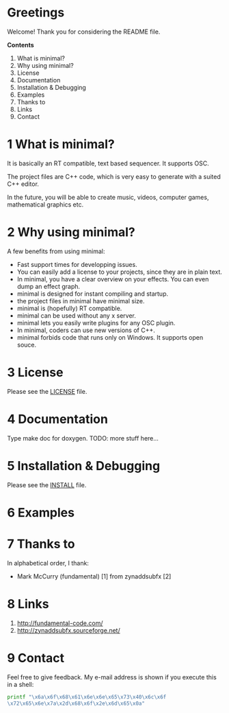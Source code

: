 # Greetings
Welcome! Thank you for considering the README file.

**Contents**
  1. What is minimal?
  2. Why using minimal?
  3. License
  4. Documentation
  5. Installation & Debugging
  6. Examples
  7. Thanks to
  8. Links
  9. Contact

# 1 What is minimal?
It is basically an RT compatible, text based sequencer. It supports OSC.

The project files are C++ code, which is very easy to generate with a suited
C++ editor.

In the future, you will be able to create music, videos, computer games,
mathematical graphics etc.

# 2 Why using minimal?
A few benefits from using minimal:
  * Fast support times for developping issues.
  * You can easily add a license to your projects, since they are in plain
    text.
  * In minimal, you have a clear overview on your effects. You can even dump
    an effect graph.
  * minimal is designed for instant compiling and startup.
  * the project files in minimal have minimal size.
  * minimal is (hopefully) RT compatible.
  * minimal can be used without any x server.
  * minimal lets you easily write plugins for any OSC plugin.
  * In minimal, coders can use new versions of C++.
  * minimal forbids code that runs only on Windows. It supports open souce.

# 3 License
Please see the [LICENSE](LICENSE.txt) file.

# 4 Documentation
Type make doc for doxygen. TODO: more stuff here...

# 5 Installation & Debugging
Please see the [INSTALL](INSTALL.md) file.

# 6 Examples

# 7 Thanks to
In alphabetical order, I thank:
  * Mark McCurry (fundamental) [1] from zynaddsubfx [2]

# 8 Links
  1. http://fundamental-code.com/
  2. http://zynaddsubfx.sourceforge.net/

# 9 Contact

Feel free to give feedback. My e-mail address is shown if you execute this in
a shell:
```sh
printf "\x6a\x6f\x68\x61\x6e\x6e\x65\x73\x40\x6c\x6f
\x72\x65\x6e\x7a\x2d\x68\x6f\x2e\x6d\x65\x0a"
```
